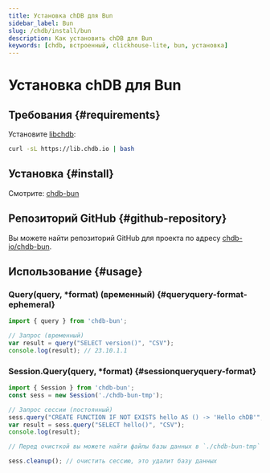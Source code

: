 ```yaml
---
title: Установка chDB для Bun
sidebar_label: Bun
slug: /chdb/install/bun
description: Как установить chDB для Bun
keywords: [chdb, встроенный, clickhouse-lite, bun, установка]
---
```



# Установка chDB для Bun

## Требования {#requirements}

Установите [libchdb](https://github.com/chdb-io/chdb):

```bash
curl -sL https://lib.chdb.io | bash
```

## Установка {#install}

Смотрите: [chdb-bun](https://github.com/chdb-io/chdb-bun)

## Репозиторий GitHub {#github-repository}

Вы можете найти репозиторий GitHub для проекта по адресу [chdb-io/chdb-bun](https://github.com/chdb-io/chdb-bun).

## Использование {#usage}

### Query(query, *format) (временный) {#queryquery-format-ephemeral}

```javascript
import { query } from 'chdb-bun';

// Запрос (временный)
var result = query("SELECT version()", "CSV");
console.log(result); // 23.10.1.1
```

### Session.Query(query, *format) {#sessionqueryquery-format}

```javascript
import { Session } from 'chdb-bun';
const sess = new Session('./chdb-bun-tmp');

// Запрос сессии (постоянный)
sess.query("CREATE FUNCTION IF NOT EXISTS hello AS () -> 'Hello chDB'", "CSV");
var result = sess.query("SELECT hello()", "CSV");
console.log(result);

// Перед очисткой вы можете найти файлы базы данных в `./chdb-bun-tmp`

sess.cleanup(); // очистить сессию, это удалит базу данных
```
